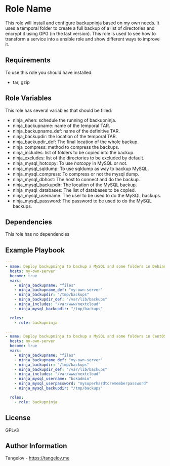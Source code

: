 Role Name
=========

This role will install and configure backupninja based on my own needs. It uses a temporal folder to create a full backup of a list of directories and encrypt it using GPG (in the last version). This role is used to see how to transform a service into a ansible role and show different ways to improve it.

Requirements
------------

To use this role you should have installed:
* tar, gzip

Role Variables
--------------
This role has several variables that should be filled:
* ninja_when: schedule the running of backupninja.
* ninja_backupname: name of the temporal TAR.
* ninja_backupname_def: name of the definitive TAR.
* ninja_backupdir: the location of the temporal TAR.
* ninja_backupdir_def: The final location of the whole backup.
* ninja_compress: method to compress the backups.
* ninja_includes: list of folders to be copied into the backup.
* ninja_excludes: list of the directories to be excluded by default.
* ninja_mysql_hotcopy: To use _hotcopy_ in MySQL or not.
* ninja_mysql_sqldump: To use sqldump as way to backup MySQL.
* ninja_mysql_compress: To compress or not the mysql dump.
* ninja_mysql_dbhost: The host to connect and do the backup.
* ninja_mysql_backupdir: The location of the MySQL backup.
* ninja_mysql_databases: The list of databases to be copied.
* ninja_mysql_username: The user to be used to do the MySQL backups.
* ninja_mysql_password: The password to be used to do the MySQL backups.


Dependencies
------------

This role has no dependencies

Example Playbook
----------------

```yaml
---
- name: Deploy backupninja to backup a MySQL and some folders in Debian
  hosts: my-own-server
  become: true
  vars:
    - ninja_backupname: "files"
    - ninja_backupname_def: "my-own-server"
    - ninja_backupdir: "/tmp/backups"
    - ninja_backupdir_def: "/var/lib/backups"
    - ninja_includes: "/var/www/nextcloud"
    - ninja_mysql_backupdir: "/tmp/backups"

  roles:
    - role: backupninja
```

```yaml
---
- name: Deploy backupninja to backup a MySQL and some folders in CentOS
  hosts: my-own-server
  become: true
  vars:
    - ninja_backupname: "files"
    - ninja_backupname_def: "my-own-server"
    - ninja_backupdir: "/tmp/backups"
    - ninja_backupdir_def: "/var/lib/backups"
    - ninja_includes: "/var/www/nextcloud"
    - ninja_mysql_username: "bckadmin"
    - ninja_mysql_userpassword: "mysuperhardtorememberpassword"
    - ninja_mysql_backupdir: "/tmp/backups"

  roles:
    - role: backupninja
```

License
-------

GPLv3

Author Information
------------------
Tangelov - https://tangelov.me
